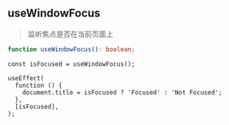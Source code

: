 ## useWindowFocus

> 监听焦点是否在当前页面上

```typescript
function useWindowFocus(): boolean;
```

```tsx
const isFocused = useWindowFocus();

useEffect(
  function () {
    document.title = isFocused ? 'Focused' : 'Not Focused';
  },
  [isFocused],
);
```
